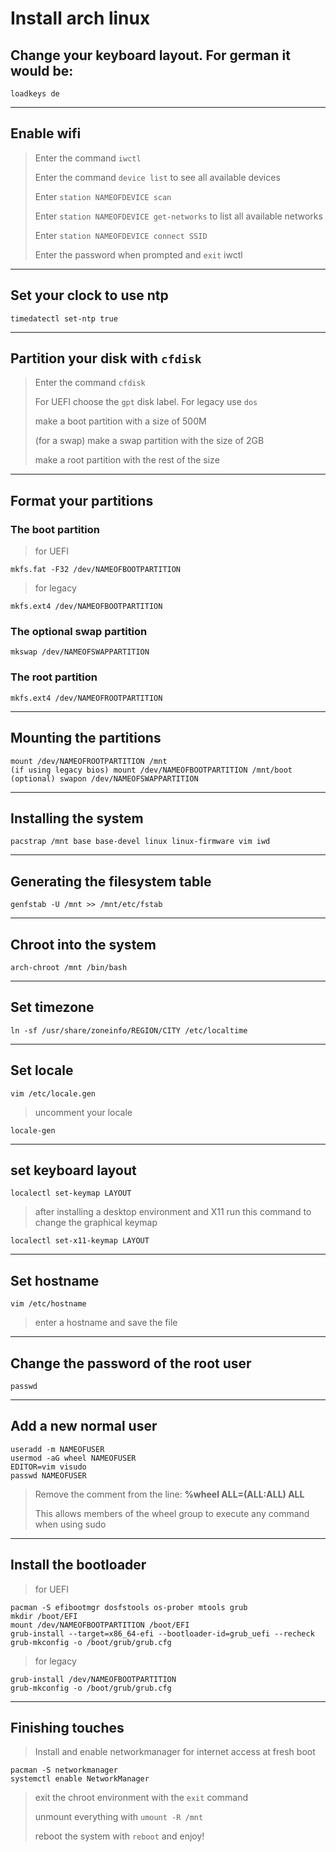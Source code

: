 # Install arch linux

## Change your keyboard layout. For german it would be:
```shell
loadkeys de
```

---

## Enable wifi
> Enter the command `iwctl`
>
> Enter the command `device list` to see all available devices
>
> Enter `station NAMEOFDEVICE scan`
>
> Enter `station NAMEOFDEVICE get-networks` to list all available networks
>
> Enter `station NAMEOFDEVICE connect SSID`
>
> Enter the password when prompted and `exit` iwctl

---

## Set your clock to use ntp
```shell
timedatectl set-ntp true
```
---

## Partition your disk with `cfdisk`
> Enter the command `cfdisk`
>
> For UEFI choose the `gpt` disk label. For legacy use `dos`
>
> make a boot partition with a size of 500M
>
> (for a swap) make a swap partition with the size of 2GB
>
> make a root partition with the rest of the size

---

## Format your partitions

### The **boot** partition

> for UEFI
>   
```shell
mkfs.fat -F32 /dev/NAMEOFBOOTPARTITION
```

> for legacy
>
```shell
mkfs.ext4 /dev/NAMEOFBOOTPARTITION
```

### The optional **swap** partition
```shell
mkswap /dev/NAMEOFSWAPPARTITION
```

### The **root** partition
```shell
mkfs.ext4 /dev/NAMEOFROOTPARTITION
```

---

## Mounting the partitions
```shell
mount /dev/NAMEOFROOTPARTITION /mnt
(if using legacy bios) mount /dev/NAMEOFBOOTPARTITION /mnt/boot
(optional) swapon /dev/NAMEOFSWAPPARTITION
```
---

## Installing the system
```shell
pacstrap /mnt base base-devel linux linux-firmware vim iwd
```

---

## Generating the filesystem table
```shell
genfstab -U /mnt >> /mnt/etc/fstab
```

---

## Chroot into the system
```shell
arch-chroot /mnt /bin/bash
```

---

## Set timezone
```shell
ln -sf /usr/share/zoneinfo/REGION/CITY /etc/localtime
```

---

## Set locale
```shell
vim /etc/locale.gen
```
> uncomment your locale

```shell
locale-gen
```

---

## set keyboard layout
```shell
localectl set-keymap LAYOUT
```
> after installing a desktop environment and X11 run this command to change the graphical keymap

```shell
localectl set-x11-keymap LAYOUT
```

---

## Set hostname
```shell
vim /etc/hostname
```
> enter a hostname and save the file

---

## Change the password of the root user
```shell
passwd
```

---

## Add a new normal user
```shell
useradd -m NAMEOFUSER
usermod -aG wheel NAMEOFUSER
EDITOR=vim visudo
passwd NAMEOFUSER
```
> Remove the comment from the line: **%wheel ALL=(ALL:ALL) ALL**
>
> This allows members of the wheel group to execute any command when using sudo

---

## Install the bootloader
> for UEFI
>

```shell
pacman -S efibootmgr dosfstools os-prober mtools grub
mkdir /boot/EFI
mount /dev/NAMEOFBOOTPARTITION /boot/EFI
grub-install --target=x86_64-efi --bootloader-id=grub_uefi --recheck
grub-mkconfig -o /boot/grub/grub.cfg
```

> for legacy
>

```shell
grub-install /dev/NAMEOFBOOTPARTITION
grub-mkconfig -o /boot/grub/grub.cfg
```

---

## Finishing touches
> Install and enable networkmanager for internet access at fresh boot

```shell
pacman -S networkmanager
systemctl enable NetworkManager
```

> exit the chroot environment with the `exit` command
>
> unmount everything with `umount -R /mnt`
>
> reboot the system with `reboot` and enjoy!
